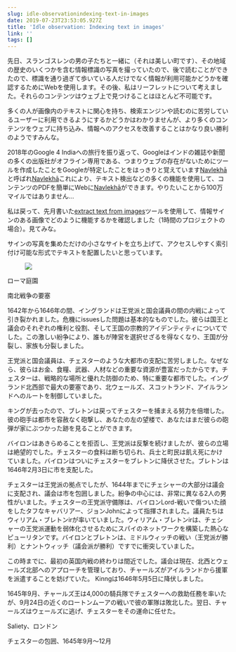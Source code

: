```yaml
---
slug: idle-observationindexing-text-in-images
date: 2019-07-23T23:53:05.927Z
title: 'Idle observation: Indexing text in images'
link: ''
tags: []
---
```


先日、スランゴスレンの男の子たちと一緒に（それは美しい町です）、その地域の歴史のいくつかを含む情報標識の写真を撮っていたので、後で読むことができたので、標識を通り過ぎて歩いている人だけでなく情報が利用可能かどうかを確認するためにWebを使用します。その後、私はリーフレットについて考えました。それらのコンテンツはウェブ上で見つけることはほとんど不可能です。

多くの人が画像内のテキストに関心を持ち、検索エンジンや読むのに苦労しているユーザーに利用できるようにするかどうかはわかりませんが、より多くのコンテンツをウェブに持ち込み、情報へのアクセスを改善することはかなり良い勝利のようですみんな。

2018年のGoogle 4 Indiaへの旅行を振り返って、Googleはインドの雑誌や新聞の多くの出版社がオフライン専用である、つまりウェブの存在がないためにツールを作成したことをGoogleが特定したことをはっきりと覚えています[Navlekh&#x0101;](https://navlekha.withgoogle.com/intl/en/#!/overview)と呼ばれ[Navlekh&#x0101;](https://navlekha.withgoogle.com/intl/en/#!/overview)これにより、テキスト検出などの多くの機能を使用して、コンテンツのPDFを簡単にWebに[Navlekh&#x0101;](https://navlekha.withgoogle.com/intl/en/#!/overview)ができます。やりたいことから100万マイルではありません...

私は戻って、先月書いた[extract text from images](/extracting-text-from-an-imageexperiments-with-shape-detection/)ツールを使用して、情報サインのある画像でどのように機能するかを確認しました（1時間のプロジェクトの場合）。見てみな。

サインの写真を集めただけの小さなサイトを立ち上げて、アクセスしやすく索引付け可能な形式でテキストを配置したいと思っています。

<figure><img src="/images/2019-07-23-idle-observationindexing-text-in-images-0.jpeg"></figure>

ローマ庭園

南北戦争の要塞

1642年から1646年の間、イングランドは王党派と国会議員の間の内戦によって引き裂かれました。危機にissuesした問題は基本的なものでした。彼らは国王と議会のそれぞれの権利と役割、そして王国の宗教的アイデンティティについてでした。この激しい紛争により、誰もが陣営を選択せざるを得なくなり、王国が分裂し、家族も分裂しました。

王党派と国会議員は、チェスターのような大都市の支配に苦労しました。なぜなら、彼らはお金、食糧、武器、人材などの重要な資源が豊富だったからです。チェスターは、戦略的な場所と優れた防御のため、特に重要な都市でした。イングランド北西部で最大の要塞であり、北ウェールズ、スコットランド、アイルランドへのルートを制御していました。

キングが去ったので、ブレトンは戻ってチェスターを捕まえる努力を倍増した。彼の砲手は都市を容赦なく砲撃し、あなたの左の望楼で、あなたはまだ彼らの砲弾が家にぶつかった跡を見ることができます。

バイロンはあきらめることを拒否し、王党派は反撃を続けましたが、彼らの立場は絶望的でした。チェスターの食料は断ち切られ、兵士と町民は飢え死にかけていました。バイロンはついにチェスターをブレトンに降伏させた。ブレトンは1646年2月3日に市を支配した。

チェスターは王党派の拠点でしたが、1644年までにチェシャーの大部分は議会に支配され、議会は市を包囲しました。紛争の中心には、非常に異なる2人の男性がいました。チェスターの王党派守備隊は、バイロンLord-戦いで傷ついた顔をしたタフなキャバリアー、ジョンJohnによって指揮されました。議員たちはウィリアム・ブレトンirが率いていました。ウィリアム・ブレトンirは、チェシャーの王党派運動を弱体化させるためにスパイのネットワークを構築した熱心なピューリタンです。バイロンとブレトンは、ミドルウィッチの戦い（王党派が勝利）とナントウィッチ（議会派が勝利）ですでに衝突していました。

この時までに、最初の英国内戦の終わりは間近でした。議会は現在、北西とウェールズ北部へのアプローチを管理しており、チャールズがアイルランドから援軍を派遣することを妨げていた。 Kinngは1646年5月5日に降伏しました。

1645年9月、チャールズ王は4,000の騎兵隊でチェスターへの救助任務を率いたが、9月24日の近くのロートンムーアの戦いで彼の軍隊は敗北した。翌日、チャールズはウェールズに逃げ、チェスターをその運命に任せた。

Saliety、ロンドン

チェスターの包囲、1645年9月〜12月

